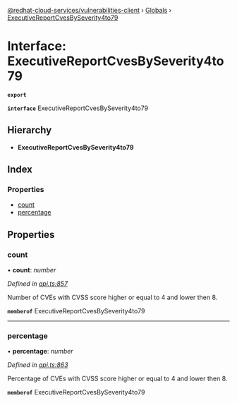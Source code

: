 [@redhat-cloud-services/vulnerabilities-client](../README.md) › [Globals](../globals.md) › [ExecutiveReportCvesBySeverity4to79](executivereportcvesbyseverity4to79.md)

# Interface: ExecutiveReportCvesBySeverity4to79

**`export`** 

**`interface`** ExecutiveReportCvesBySeverity4to79

## Hierarchy

* **ExecutiveReportCvesBySeverity4to79**

## Index

### Properties

* [count](executivereportcvesbyseverity4to79.md#count)
* [percentage](executivereportcvesbyseverity4to79.md#percentage)

## Properties

###  count

• **count**: *number*

*Defined in [api.ts:857](https://github.com/RedHatInsights/javascript-clients.gi/blob/master/packages/vulnerabilities/api.ts#L857)*

Number of CVEs with CVSS score higher or equal to 4 and lower then 8.

**`memberof`** ExecutiveReportCvesBySeverity4to79

___

###  percentage

• **percentage**: *number*

*Defined in [api.ts:863](https://github.com/RedHatInsights/javascript-clients.gi/blob/master/packages/vulnerabilities/api.ts#L863)*

Percentage of CVEs with CVSS score higher or equal to 4 and lower then 8.

**`memberof`** ExecutiveReportCvesBySeverity4to79
